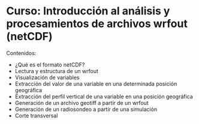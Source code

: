 # Curso: Introducción al análisis y procesamientos de archivos wrfout (netCDF)

Contenidos:

- ¿Qué es el formato netCDF?
- Lectura y estructura de un wrfout
- Visualización de variables
- Extracción del valor de una variable en una determinada posición geográfica
- Extracción del perfil vertical de una variable en una posición geográfica
- Generación de un archivo geotiff a partir de un wrfout
- Generación de un radiosondeo a partir de una simulación
- Corte transversal
